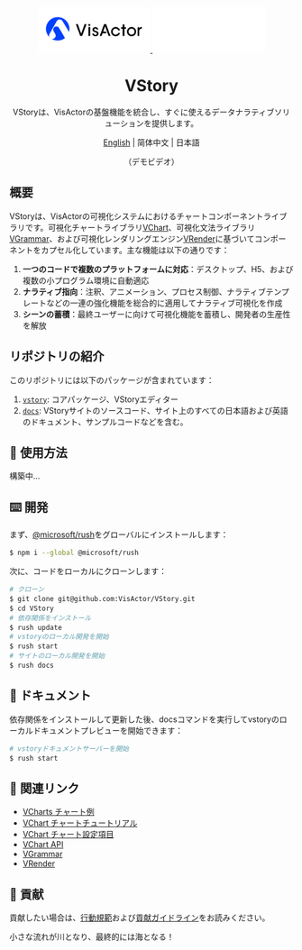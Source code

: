 <div align="center">
  <a href="https://github.com/VisActor#gh-light-mode-only" target="_blank">
    <img alt="VisActor Logo" width="200" src="https://github.com/VisActor/.github/blob/main/profile/logo_500_200_light.svg"/>
  </a>
  <a href="https://github.com/VisActor#gh-dark-mode-only" target="_blank">
    <img alt="VisActor Logo" width="200" src="https://github.com/VisActor/.github/blob/main/profile/logo_500_200_dark.svg"/>
  </a>
</div>

<div align="center">
  <h1>VStory</h1>
</div>

<div align="center">

VStoryは、VisActorの基盤機能を統合し、すぐに使えるデータナラティブソリューションを提供します。

</div>

<div align="center">

[English](./README.md) | 简体中文 | 日本語

</div>

<div align="center">

（デモビデオ）

</div>

## 概要

VStoryは、VisActorの可視化システムにおけるチャートコンポーネントライブラリです。可視化チャートライブラリ[VChart](https://github.com/VisActor/VChart)、可視化文法ライブラリ[VGrammar](https://github.com/VisActor/VGrammar)、および可視化レンダリングエンジン[VRender](https://github.com/VisActor/VRender)に基づいてコンポーネントをカプセル化しています。主な機能は以下の通りです：

1. **一つのコードで複数のプラットフォームに対応**：デスクトップ、H5、および複数の小プログラム環境に自動適応
2. **ナラティブ指向**：注釈、アニメーション、プロセス制御、ナラティブテンプレートなどの一連の強化機能を総合的に適用してナラティブ可視化を作成
3. **シーンの蓄積**：最終ユーザーに向けて可視化機能を蓄積し、開発者の生産性を解放

## リポジトリの紹介

このリポジトリには以下のパッケージが含まれています：

1. [`vstory`](./packages/vstory/): コアパッケージ、VStoryエディター
2. [`docs`](./docs/): VStoryサイトのソースコード、サイト上のすべての日本語および英語のドキュメント、サンプルコードなどを含む。

## 🔨 使用方法

構築中...

## ⌨️ 開発

まず、[@microsoft/rush](https://rushjs.io/pages/intro/get_started/)をグローバルにインストールします：

```bash
$ npm i --global @microsoft/rush
```

次に、コードをローカルにクローンします：

```bash
# クローン
$ git clone git@github.com:VisActor/VStory.git
$ cd VStory
# 依存関係をインストール
$ rush update
# vstoryのローカル開発を開始
$ rush start
# サイトのローカル開発を開始
$ rush docs
```

## 📖 ドキュメント

依存関係をインストールして更新した後、docsコマンドを実行してvstoryのローカルドキュメントプレビューを開始できます：

```bash
# vstoryドキュメントサーバーを開始
$ rush start
```

## 🔗 関連リンク

- [VCharts チャート例](https://www.visactor.io/vchart/example)
- [VChart チャートチュートリアル](https://www.visactor.io/vchart/guide/tutorial_docs/VChart_Website_Guide)
- [VChart チャート設定項目](https://www.visactor.io/vchart/option/)
- [VChart API](https://www.visactor.io/vchart/api/API/vchart)
- [VGrammar](https://www.visactor.io/vgrammar)
- [VRender](https://www.visactor.io/vrender)

## 🤝 貢献 [](https://github.com/VisActor/VChart/blob/main/CONTRIBUTING.md#your-first-pull-request)

貢献したい場合は、[行動規範](https://sophon-ai.bytedance.net/paas/CODE_OF_CONDUCT.md)および[貢献ガイドライン](https://sophon-ai.bytedance.net/paas/CONTRIBUTING.md)をお読みください。

小さな流れが川となり、最終的には海となる！

<a href="https://github.com/visactor/vstory/graphs/contributors"></a>
